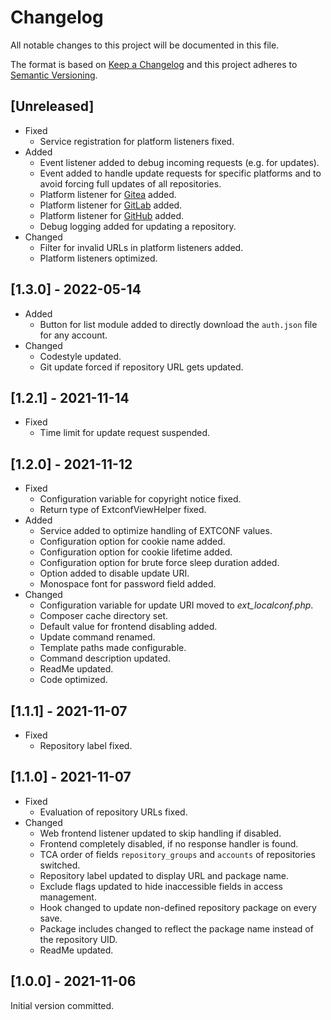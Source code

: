 # Changelog
All notable changes to this project will be documented in this file.

The format is based on [Keep a Changelog](https://keepachangelog.com/en/1.0.0/) and this project adheres to [Semantic Versioning](https://semver.org/spec/v2.0.0.html).

## [Unreleased]
* Fixed
  * Service registration for platform listeners fixed.
* Added
  * Event listener added to debug incoming requests (e.g. for updates).
  * Event added to handle update requests for specific platforms and to avoid forcing full updates of all repositories.
  * Platform listener for [Gitea](https://gitea.io/) added.
  * Platform listener for [GitLab](https://gitlab.com/) added.
  * Platform listener for [GitHub](https://github.com/) added.
  * Debug logging added for updating a repository.
* Changed
  * Filter for invalid URLs in platform listeners added.
  * Platform listeners optimized.

## [1.3.0] - 2022-05-14
* Added
  * Button for list module added to directly download the `auth.json` file for any account.
* Changed
  * Codestyle updated.
  * Git update forced if repository URL gets updated.

## [1.2.1] - 2021-11-14
* Fixed
  * Time limit for update request suspended.

## [1.2.0] - 2021-11-12
* Fixed
  * Configuration variable for copyright notice fixed.
  * Return type of ExtconfViewHelper fixed.
* Added
  * Service added to optimize handling of EXTCONF values.
  * Configuration option for cookie name added.
  * Configuration option for cookie lifetime added.
  * Configuration option for brute force sleep duration added.
  * Option added to disable update URI.
  * Monospace font for password field added.
* Changed
  * Configuration variable for update URI moved to _ext_localconf.php_.
  * Composer cache directory set.
  * Default value for frontend disabling added.
  * Update command renamed.
  * Template paths made configurable.
  * Command description updated.
  * ReadMe updated.
  * Code optimized.

## [1.1.1] - 2021-11-07
* Fixed
  * Repository label fixed.

## [1.1.0] - 2021-11-07
* Fixed
  * Evaluation of repository URLs fixed.
* Changed
  * Web frontend listener updated to skip handling if disabled.
  * Frontend completely disabled, if no response handler is found.
  * TCA order of fields `repository_groups` and `accounts` of repositories switched.
  * Repository label updated to display URL and package name.
  * Exclude flags updated to hide inaccessible fields in access management.
  * Hook changed to update non-defined repository package on every save.
  * Package includes changed to reflect the package name instead of the repository UID.
  * ReadMe updated.

## [1.0.0] - 2021-11-06
Initial version committed.
